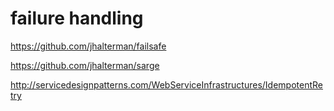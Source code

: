 # failure handling

https://github.com/jhalterman/failsafe

https://github.com/jhalterman/sarge

http://servicedesignpatterns.com/WebServiceInfrastructures/IdempotentRetry

